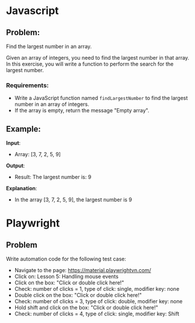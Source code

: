 # Javascript
## Problem:
Find the largest number in an array.

Given an array of integers, you need to find the largest number in that array. In this exercise, you will write a function to perform the search for the largest number.

### Requirements:
- Write a JavaScript function named `findLargestNumber` to find the largest number in an array of integers.
- If the array is empty, return the message "Empty array".

## Example:
**Input**: 
- Array: [3, 7, 2, 5, 9]

**Output**: 
- Result: The largest number is: 9

**Explanation**:
- In the array [3, 7, 2, 5, 9], the largest number is 9

# Playwright
## Problem
Write automation code for the following test case:
- Navigate to the page: https://material.playwrightvn.com/
- Click on: Lesson 5: Handling mouse events
- Click on the box: "Click or double click here!"
- Check: number of clicks = 1, type of click: single, modifier key: none
- Double click on the box: "Click or double click here!"
- Check: number of clicks = 3, type of click: double, modifier key: none
- Hold shift and click on the box: "Click or double click here!"
- Check: number of clicks = 4, type of click: single, modifier key: Shift